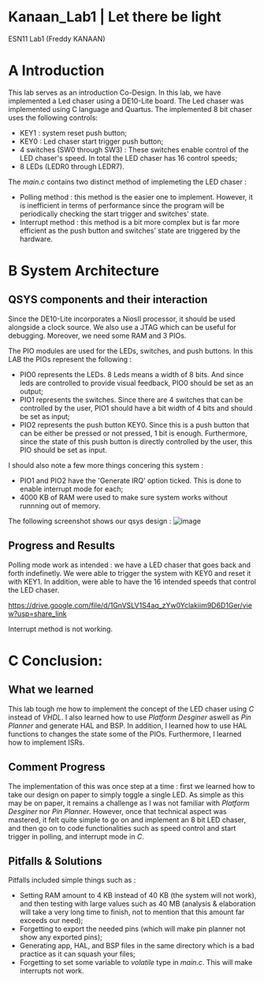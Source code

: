 # Kanaan_Lab1 | Let there be light
ESN11 Lab1 (Freddy KANAAN)

# A Introduction
This lab serves as an introduction Co-Design. In this lab, we have implemented a Led chaser using a DE10-Lite board.
The Led chaser was implemented using C language and Quartus.
The implemented 8 bit chaser uses the following controls:
- KEY1 : system reset push button;
- KEY0 : Led chaser start trigger push button;
- 4 switches (SW0 through SW3) : These switches enable control of the LED chaser's speed. In total the LED chaser has 16 control speeds;
- 8 LEDs (LEDR0 through LEDR7).

The *main.c* contains two distinct method of implemeting the LED chaser :
* Polling method : this method is the easier one to implement. However, it is inefficient in terms of performance since the program will be periodically checking the start trigger and switches' state.
* Interrupt method : this method is a bit more complex but is far more efficient as the push button and switches' state are triggered by the hardware.

# B System Architecture
## QSYS components and their interaction 
Since the DE10-Lite incorporates a NiosII processor, it should be used alongside a clock source. We also use a JTAG which can be useful for debugging. Moreover, we need some RAM and 3 PIOs.

The PIO modules are used for the LEDs, switches, and push buttons.
In this LAB the PIOs represent the following :
- PIO0 represents the LEDs. 8 Leds means a width of 8 bits. And since leds are controlled to provide visual feedback, PIO0 should be set as an output;
- PIO1 represents the switches. Since there are 4 switches that can be controlled by the user, PIO1 should have a bit width of 4 bits and should be set as input;
- PIO2 represents the push button KEY0. Since this is a push button that can be either be pressed or not pressed, 1 bit is enough. Furthermore, since the state of this push button is directly controlled by the user, this PIO should be set as input.

I should also note a few more things concering this system :
- PIO1 and PIO2 have the 'Generate IRQ' option ticked. This is done to enable interrupt mode for each;
- 4000 KB of RAM were used to make sure system works without runnning out of memory.

The following screenshot shows our qsys design :
![image](https://user-images.githubusercontent.com/114091388/213661577-cde3af3a-39e1-4a04-b114-edb81f0fd566.png)


## Progress and Results
Polling mode work as intended : we have a LED chaser that goes back and forth indefinetly. We were able to trigger the system with KEY0 and reset it with KEY1. In addition, were able to have the 16 intended speeds that control the LED chaser.

https://drive.google.com/file/d/1GnVSLV1S4aq_zYw0Yclakiim9D6D1Ger/view?usp=share_link

Interrupt method is not working. 

# C Conclusion: 
## What we learned
This lab tough me how to implement the concept of the LED chaser using *C* instead of *VHDL*.
I also learned how to use *Platform Desginer* aswell as *Pin Planner* and generate HAL and BSP. In addition, I learned how to use HAL functions to changes the state some of the PIOs. Furthermore, I learned how to implement ISRs.

## Comment Progress
The implementation of this was once step at a time : first we learned how to take our design on paper to simply toggle a single LED.
As simple as this may be on paper, it remains a challenge as I was not familiar with *Platform Desginer* nor *Pin Planner*.
However, once that technical aspect was mastered, it felt quite simple to go on and implement an 8 bit LED chaser, and then go on to code functionalities such as speed control and start trigger in polling, and interrupt mode in *C*. 

## Pitfalls & Solutions
Pitfalls included simple things such as :
- Setting RAM amount to 4 KB instead of 40 KB (the system will not work), and then testing with large values such as 40 MB (analysis & elaboration will take a very long time to finish, not to mention that this amount far exceeds our need);
- Forgetting to export the needed pins (which will make pin planner not show any exported pins);
- Generating app, HAL, and BSP files in the same directory which is a bad practice as it can squash your files;
- Forgetting to set some variable to *volatile* type in *main.c*. This will make interrupts not work.
